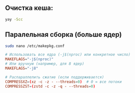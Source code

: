 ## Очистка кеша:
```bash
yay -Scc
```

## Паралельная сборка (больше ядер)
```zsh
sudo nano /etc/makepkg.conf
```

```conf
# Использовать все ядра (-j$(nproc) или конкретное число)
MAKEFLAGS="-j$(nproc)"
# Или вручную (например, для 8 ядер)
MAKEFLAGS="-j8"

# Распараллелить сжатие (если поддерживается)
COMPRESSXZ=(xz -c -z - --threads=0)  # 0 = все потоки
COMPRESSZST=(zstd -c -z -q - --threads=0)
```
